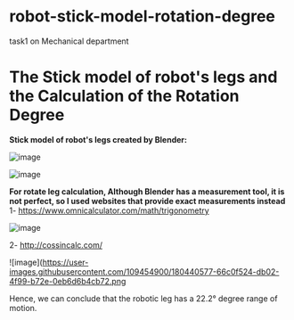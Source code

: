 # robot-stick-model-rotation-degree
task1 on Mechanical department 
# The Stick model of robot's legs and the Calculation of the Rotation Degree
**Stick model of robot's legs created by Blender:** 


![image](https://user-images.githubusercontent.com/109454900/180440320-8e32c029-e0d5-4169-8fe8-9d13c27d9087.png)

![image](https://user-images.githubusercontent.com/109454900/180440423-5c830d4a-db5d-4745-b726-3635f9dcf7c2.png)


**For rotate leg calculation, Although Blender has a measurement tool, it is not perfect, so I used websites that provide exact measurements instead**
1-	https://www.omnicalculator.com/math/trigonometry

![image](https://user-images.githubusercontent.com/109454900/180440512-3cef9a21-e34e-47ba-ac39-2831f2ae1ad6.png)

2-	http://cossincalc.com/

![image](https://user-images.githubusercontent.com/109454900/180440577-66c0f524-db02-4f99-b72e-0eb6d6b4cb72.png

Hence, we can conclude that the robotic leg has a 22.2° degree range of motion.
